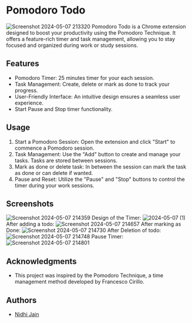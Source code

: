 # Pomodoro Todo
![Screenshot 2024-05-07 213320](https://github.com/Nidhijain2708/Pomodoro-Todo/assets/108189762/223e51d1-6fe4-4e67-9996-e09480d5f81d)
Pomodoro Todo is a Chrome extension designed to boost your productivity using the Pomodoro Technique. It offers a feature-rich timer and task management, allowing you to stay focused and organized during work or study sessions.
## Features
- Pomodoro Timer: 25 minutes timer for your each session.
- Task Management: Create, delete or mark as done to track your progress.
- User-Friendly Interface: An intuitive design ensures a seamless user experience.
- Start Pause and Stop timer functionality.
## Usage
1. Start a Pomodoro Session: Open the extension and click "Start" to commence a Pomodoro session.
2. Task Management: Use the "Add" button to create and manage your tasks. Tasks are stored between sessions.
3. Mark as done or delete task: In between the session can mark the task as done or can delete if wanted.
4. Pause and Reset: Utilize the "Pause" and "Stop" buttons to control the timer during your work sessions.
## Screenshots
![Screenshot 2024-05-07 214359](https://github.com/Nidhijain2708/Pomodoro-Todo/assets/108189762/6fa21b7e-866d-4556-9430-17595bbd0e38)
Design of the Timer:
![2024-05-07 (1)](https://github.com/Nidhijain2708/Pomodoro-Todo/assets/108189762/e491d06e-8d00-4c57-862b-39db370872f6)
After adding a todo:
![Screenshot 2024-05-07 214657](https://github.com/Nidhijain2708/Pomodoro-Todo/assets/108189762/4e84fdb8-7cb2-4fcf-928d-85081a4ef926)
After marking as Done:
![Screenshot 2024-05-07 214730](https://github.com/Nidhijain2708/Pomodoro-Todo/assets/108189762/80c8b55e-bd44-46a5-aa2e-3ad85ea19885)
After Deletion of todo:
![Screenshot 2024-05-07 214748](https://github.com/Nidhijain2708/Pomodoro-Todo/assets/108189762/67511e49-1e57-440e-91ff-e90618e6e720)
Pause Timer:
![Screenshot 2024-05-07 214801](https://github.com/Nidhijain2708/Pomodoro-Todo/assets/108189762/37f55393-fcab-4070-a259-961b3c86f7ed)
## Acknowledgments
- This project was inspired by the Pomodoro Technique, a time management method developed by Francesco Cirillo.
## Authors
- [Nidhi Jain](https://github.com/Nidhijain2708)
